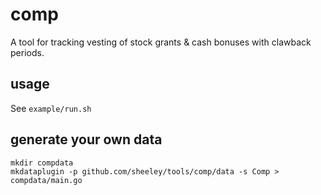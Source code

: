 # comp
A tool for tracking vesting of stock grants & cash bonuses with clawback periods.

## usage
See `example/run.sh`

## generate your own data
```
mkdir compdata
mkdataplugin -p github.com/sheeley/tools/comp/data -s Comp > compdata/main.go
```
